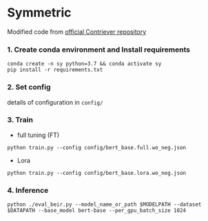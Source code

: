 # Symmetric
Modified code from [official Contriever repository](https://github.com/facebookresearch/contriever)

### 1. Create conda environment and Install requirements
```
conda create -n sy python=3.7 && conda activate sy
pip install -r requirements.txt
```

### 2. Set config
details of configuration in `config/`

### 3. Train
- full tuning (FT)
```
python train.py --config config/bert_base.full.wo_neg.json
```
- Lora
```
python train.py --config config/bert_base.lora.wo_neg.json
```

### 4. Inference
```
python ./eval_beir.py --model_name_or_path $MODELPATH --dataset $DATAPATH --base_model bert-base --per_gpu_batch_size 1024
```
